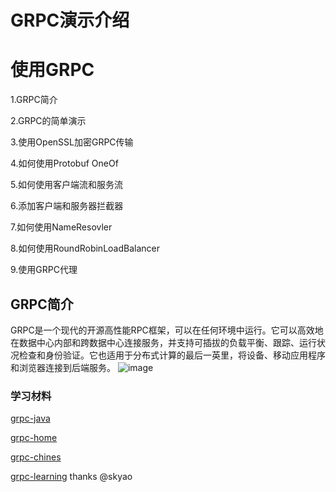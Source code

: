 # GRPC演示介绍
# 使用GRPC

1.GRPC简介

2.GRPC的简单演示

3.使用OpenSSL加密GRPC传输

4.如何使用Protobuf OneOf

5.如何使用客户端流和服务流

6.添加客户端和服务器拦截器

7.如何使用NameResovler

8.如何使用RoundRobinLoadBalancer

9.使用GRPC代理



## GRPC简介

GRPC是一个现代的开源高性能RPC框架，可以在任何环境中运行。它可以高效地在数据中心内部和跨数据中心连接服务，并支持可插拔的负载平衡、跟踪、运行状况检查和身份验证。它也适用于分布式计算的最后一英里，将设备、移动应用程序和浏览器连接到后端服务。
![image](http://www.grpc.io/grpc.github.io/img/landing-2.svg)

### 学习材料
[grpc-java](https://github.com/grpc/grpc-java)

[grpc-home](http://www.grpc.io/)

[grpc-chines](http://doc.oschina.net/grpc?t=60134/)

[grpc-learning](https://skyao.gitbooks.io/leaning-grpc/content/)  thanks  @skyao 

